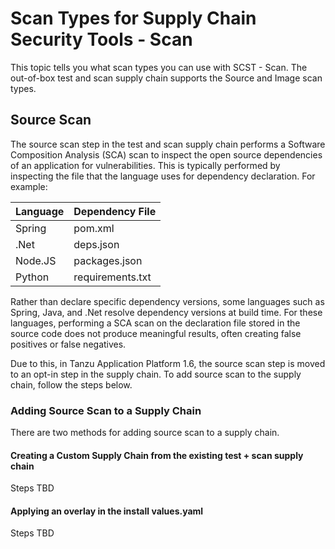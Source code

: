 # Scan Types for Supply Chain Security Tools - Scan

This topic tells you what scan types you can use with SCST - Scan. The out-of-box test and scan supply chain supports the Source and Image scan types.

## Source Scan

The source scan step in the test and scan supply chain performs a Software Composition Analysis (SCA) scan to inspect the open source dependencies of an application for vulnerabilities.  This is typically performed by inspecting the file that the language uses for dependency declaration.  For example:

| Language | Dependency File |
| ---- | ---- |
| Spring | pom.xml |
| .Net | deps.json |
| Node.JS | packages.json |
| Python | requirements.txt| 

Rather than declare specific dependency versions, some languages such as Spring, Java, and .Net resolve dependency versions at build time. For these languages, performing a SCA scan on the declaration file stored in the source code does not produce meaningful results, often creating false positives or false negatives.

Due to this, in Tanzu Application Platform 1.6, the source scan step is moved to an opt-in step in the supply chain. To add source scan to the supply chain, follow the steps below.

### Adding Source Scan to a Supply Chain

There are two methods for adding source scan to a supply chain. 

#### Creating a Custom Supply Chain from the existing test + scan supply chain

Steps TBD

#### Applying an overlay in the install values.yaml

Steps TBD
